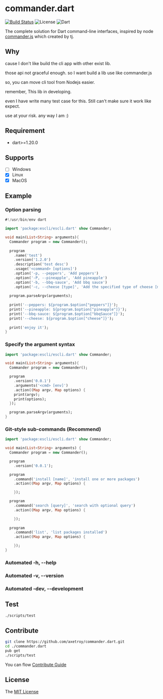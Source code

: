 # commander.dart
[![Build Status](https://travis-ci.org/axetroy/commander.dart.svg?branch=master)](https://travis-ci.org/axetroy/commander.dart)
![License](https://img.shields.io/badge/license-MIT-green.svg)
![Dart](https://img.shields.io/badge/dart-%3E=1.20.0-blue.svg?style=flat-square)

The complete solution for Dart command-line interfaces, inspired by node [commander.js](https://github.com/tj/commander.js) which created by tj.

## Why

cause I don't like build the cli app with other exist lib.

those api not graceful enough. so I want build a lib use like commander.js

so, you can move cli tool from Nodejs easier.

remember, This lib in developing. 

even I have write many test case for this. Still can't make sure it work like expect.

use at your risk. any way I am :)

## Requirement

- dart>=1.20.0

## Supports

- [ ] Windows
- [x] Linux
- [x] MacOS

## Example

### Option parsing

```dart
#!/usr/bin/env dart

import 'package:escli/escli.dart' show Commander;

void main(List<String> arguments){
  Commander program = new Commander();
  
  program
    .name('test')
    .version('1.2.0')
    .description('test desc')
    .usage('<command> [options]')
    .option('-p, --peppers', 'Add peppers')
    .option('-P, --pineapple', 'Add pineapple')
    .option('-b, --bbq-sauce', 'Add bbq sauce')
    .option('-c, --cheese [type]', 'Add the specified type of cheese [marble]');
  
  program.parseArgv(arguments);
  
  print('--peppers: ${program.$option["peppers"]}');
  print('--pineapple: ${program.$option["pineapple"]}');
  print('--bbq-sauce: ${program.$option["bbqSauce"]}');
  print('--cheese: ${program.$option["cheese"]}');
  
  print('enjoy it');
}
```

###  Specify the argument syntax

```dart
import 'package:escli/escli.dart' show Commander;

void main(List<String> arguments){
  Commander program = new Commander();

  program
    .version('0.0.1')
    .arguments('<cmd> [env]')
    .action((Map argv, Map options) {
    print(argv);
    print(options);
  });

  program.parseArgv(arguments);
}
```

### Git-style sub-commands (Recommend)

```dart
import 'package:escli/escli.dart' show Commander;

void main(List<String> arguments) {
  Commander program = new Commander();

  program
    .version('0.0.1');

  program
    .command('install [name]', 'install one or more packages')
    .action((Map argv, Map options) {

    });

  program
    .command('search [query]', 'search with optional query')
    .action((Map argv, Map options) {

    });
  
  program
    .command('list', 'list packages installed')
    .action((Map argv, Map options) {

    });
}
```

### Automated -h, --help
### Automated -v, --version
### Automated -dev, --development


## Test
```bash
./scripts/test
```

## Contribute

```bash
git clone https://github.com/axetroy/commander.dart.git
cd ./commander.dart
pub get
./scripts/test
```

You can flow [Contribute Guide](https://github.com/axetroy/commander.dart/blob/master/contributing.md)

## License

The [MIT License](https://github.com/axetroy/commander.dart/blob/master/LICENSE)